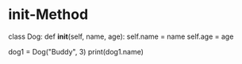 # __init__-Method
class Dog:
    def __init__(self, name, age):
        self.name = name
        self.age = age

dog1 = Dog("Buddy", 3)
print(dog1.name)
